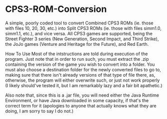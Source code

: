 # CPS3-ROM-Conversion
A simple, poorly coded tool to convert Combined CPS3 ROMs (ie. those with files 10, 20, 30, etc.) into Split CPS3 ROMs (ie. those with files simm1.0, simm1.1, etc.), and vice versa. All CPS3 games are supported, being the Street Fighter 3 series (New Generation, Second Impact, and Third Strike), the JoJo games (Venture and Heritage for the Future), and Red Earth.

How To Use
Most of the intstructions are told during execution of the program. Just note that in order to run such, you must extract the .zip containing the version of the game you wish to convert into a folder. You must also choose a destination folder for the newly converted files to go to, making sure that there isn't already versions of that type of file there, as, otherwise, the program will either overwrite such, or just not work properly (I likely should've tested it, but I am remarkably lazy and a fair bit apathetic.)

Also note that, since this is a .jar file, you will need either the Java Runtime Environment, or have Java downloaded in some capacity, if that's the correct term for it (apologies to anyone that actually knows what they are doing, I am sorry to say I do not.)
